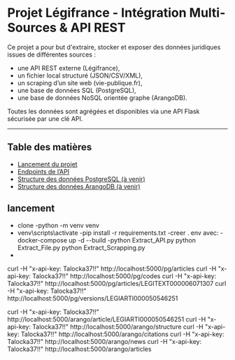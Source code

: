 # Projet Légifrance - Intégration Multi-Sources & API REST

Ce projet a pour but d'extraire, stocker et exposer des données juridiques issues de différentes sources :
- une API REST externe (Légifrance),
- un fichier local structuré (JSON/CSV/XML),
- un scraping d’un site web (vie-publique.fr),
- une base de données SQL (PostgreSQL),
- une base de données NoSQL orientée graphe (ArangoDB).

Toutes les données sont agrégées et disponibles via une API Flask sécurisée par une clé API.

---

## Table des matières

- [Lancement du projet](docs/setup.md)
- [Endpoints de l’API](docs/api_endpoints.md)
- [Structure des données PostgreSQL (à venir)](docs/schema_pgsql.md)
- [Structure des données ArangoDB (à venir)](docs/schema_arango.md)

##  lancement
- clone
-python -m venv venv
- venv\scripts\activate
-pip install -r requirements.txt
-creer . env avec: 
-docker-compose up -d --build
-python Extract_API.py
python Extract_File.py
python Extract_Scrapping.py
- 

curl -H "x-api-key: Talocka37!!" http://localhost:5000/pg/articles
curl -H "x-api-key: Talocka37!!" http://localhost:5000/pg/codes
curl -H "x-api-key: Talocka37!!" http://localhost:5000/pg/articles/LEGITEXT000006071307
curl -H "x-api-key: Talocka37!!" http://localhost:5000/pg/versions/LEGIARTI000050546251

curl -H "x-api-key: Talocka37!!" http://localhost:5000/arango/article/LEGIARTI000050546251
curl -H "x-api-key: Talocka37!!" http://localhost:5000/arango/structure
curl -H "x-api-key: Talocka37!!" http://localhost:5000/arango/citations
curl -H "x-api-key: Talocka37!!" http://localhost:5000/arango/news
curl -H "x-api-key: Talocka37!!" http://localhost:5000/arango/articles